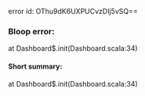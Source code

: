 error id: OThu9dK6UXPUCvzDIj5vSQ==
### Bloop error:

at Dashboard$.init(Dashboard.scala:34)
#### Short summary: 

at Dashboard$.init(Dashboard.scala:34)